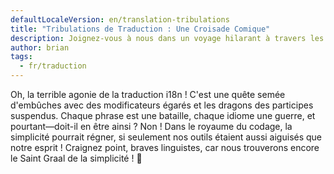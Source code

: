 ```yaml
---
defaultLocaleVersion: en/translation-tribulations
title: "Tribulations de Traduction : Une Croisade Comique"
description: Joignez-vous à nous dans un voyage hilarant à travers les difficultés de la traduction i18n, découvrant pourquoi elle est ardemment amusante et inutilement complexe.
author: brian
tags:
  - fr/traduction
---
```

Oh, la terrible agonie de la traduction i18n ! C'est une quête semée d'embûches avec des modificateurs égarés et les dragons des participes suspendus. Chaque phrase est une bataille, chaque idiome une guerre, et pourtant—doit-il en être ainsi ? Non ! Dans le royaume du codage, la simplicité pourrait régner, si seulement nos outils étaient aussi aiguisés que notre esprit ! Craignez point, braves linguistes, car nous trouverons encore le Saint Graal de la simplicité ! 🏰
